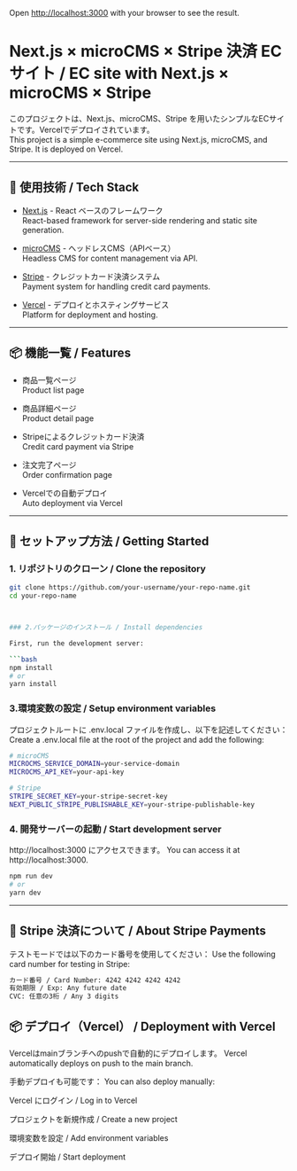 


Open [http://localhost:3000](http://localhost:3000) with your browser to see the result.

# Next.js × microCMS × Stripe 決済 ECサイト / EC site with Next.js × microCMS × Stripe

このプロジェクトは、Next.js、microCMS、Stripe を用いたシンプルなECサイトです。Vercelでデプロイされています。  
This project is a simple e-commerce site using Next.js, microCMS, and Stripe. It is deployed on Vercel.

---

## 🔧 使用技術 / Tech Stack

- [Next.js](https://nextjs.org/) - React ベースのフレームワーク  
  React-based framework for server-side rendering and static site generation.

- [microCMS](https://microcms.io/) - ヘッドレスCMS（APIベース）  
  Headless CMS for content management via API.

- [Stripe](https://stripe.com/jp) - クレジットカード決済システム  
  Payment system for handling credit card payments.

- [Vercel](https://vercel.com/) - デプロイとホスティングサービス  
  Platform for deployment and hosting.

---

## 📦 機能一覧 / Features

- 商品一覧ページ  
  Product list page

- 商品詳細ページ  
  Product detail page

- Stripeによるクレジットカード決済  
  Credit card payment via Stripe

- 注文完了ページ  
  Order confirmation page

- Vercelでの自動デプロイ  
  Auto deployment via Vercel

---

## 🚀 セットアップ方法 / Getting Started

### 1. リポジトリのクローン / Clone the repository

```bash
git clone https://github.com/your-username/your-repo-name.git
cd your-repo-name



### 2.パッケージのインストール / Install dependencies

First, run the development server:

```bash
npm install
# or
yarn install
```

### 3.環境変数の設定 / Setup environment variables

プロジェクトルートに .env.local ファイルを作成し、以下を記述してください：
Create a .env.local file at the root of the project and add the following:

```bash
# microCMS
MICROCMS_SERVICE_DOMAIN=your-service-domain
MICROCMS_API_KEY=your-api-key

# Stripe
STRIPE_SECRET_KEY=your-stripe-secret-key
NEXT_PUBLIC_STRIPE_PUBLISHABLE_KEY=your-stripe-publishable-key
```


### 4. 開発サーバーの起動 / Start development server

http://localhost:3000 にアクセスできます。
You can access it at http://localhost:3000.

```bash
npm run dev
# or
yarn dev
```

--- 

## 🧾 Stripe 決済について / About Stripe Payments
テストモードでは以下のカード番号を使用してください：
Use the following card number for testing in Stripe:

```bash
カード番号 / Card Number: 4242 4242 4242 4242
有効期限 / Exp: Any future date
CVC: 任意の3桁 / Any 3 digits

```

## 📦 デプロイ（Vercel） / Deployment with Vercel
Vercelはmainブランチへのpushで自動的にデプロイします。
Vercel automatically deploys on push to the main branch.

手動デプロイも可能です：
You can also deploy manually:

Vercel にログイン / Log in to Vercel

プロジェクトを新規作成 / Create a new project

環境変数を設定 / Add environment variables

デプロイ開始 / Start deployment



